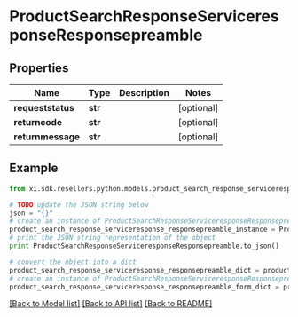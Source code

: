 # ProductSearchResponseServiceresponseResponsepreamble


## Properties

Name | Type | Description | Notes
------------ | ------------- | ------------- | -------------
**requeststatus** | **str** |  | [optional] 
**returncode** | **str** |  | [optional] 
**returnmessage** | **str** |  | [optional] 

## Example

```python
from xi.sdk.resellers.python.models.product_search_response_serviceresponse_responsepreamble import ProductSearchResponseServiceresponseResponsepreamble

# TODO update the JSON string below
json = "{}"
# create an instance of ProductSearchResponseServiceresponseResponsepreamble from a JSON string
product_search_response_serviceresponse_responsepreamble_instance = ProductSearchResponseServiceresponseResponsepreamble.from_json(json)
# print the JSON string representation of the object
print ProductSearchResponseServiceresponseResponsepreamble.to_json()

# convert the object into a dict
product_search_response_serviceresponse_responsepreamble_dict = product_search_response_serviceresponse_responsepreamble_instance.to_dict()
# create an instance of ProductSearchResponseServiceresponseResponsepreamble from a dict
product_search_response_serviceresponse_responsepreamble_form_dict = product_search_response_serviceresponse_responsepreamble.from_dict(product_search_response_serviceresponse_responsepreamble_dict)
```
[[Back to Model list]](../README.md#documentation-for-models) [[Back to API list]](../README.md#documentation-for-api-endpoints) [[Back to README]](../README.md)


